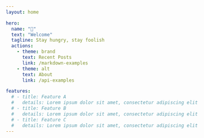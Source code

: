 ```yaml
---
layout: home

hero:
  name: "👏"
  text: "Welcome"
  tagline: Stay hungry, stay foolish
  actions:
    - theme: brand
      text: Recent Posts
      link: /markdown-examples
    - theme: alt
      text: About
      link: /api-examples

features:
  # - title: Feature A
  #   details: Lorem ipsum dolor sit amet, consectetur adipiscing elit
  # - title: Feature B
  #   details: Lorem ipsum dolor sit amet, consectetur adipiscing elit
  # - title: Feature C
  #   details: Lorem ipsum dolor sit amet, consectetur adipiscing elit
---
```


